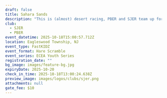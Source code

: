```yaml
---
draft: false
title: Sahara Sands 
description: "This is (almost) desert racing, PBER and SJER team up for great trails "
club:
  - SJER
  - PBER
event_datetime: 2025-10-18T15:00:57.712Z
location: Eagleswood Township, NJ
event_type: FastKIDZ
event_format: Hare Scramble
event_series: ECEA Youth Series
registration_date: ""
bg_image: images/feature-bg.jpg
expiryDate: 2025-10-20
check_in_time: 2025-10-18T13:00:24.638Z
preview_image: images/logos/clubs/sjer.png
attachments: null
gate_fee: $10
---
```


